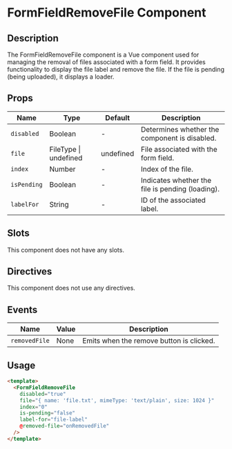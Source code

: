 # FormFieldRemoveFile Component

## Description

The FormFieldRemoveFile component is a Vue component used for managing the removal of files associated with a form field.
It provides functionality to display the file label and remove the file. If the file is pending (being uploaded), it displays a loader.

## Props

| Name        | Type                  | Default   | Description                                      |
|-------------|-----------------------|-----------|--------------------------------------------------|
| `disabled`  | Boolean               | -         | Determines whether the component is disabled.    |
| `file`      | FileType \| undefined | undefined | File associated with the form field.             |
| `index`     | Number                | -         | Index of the file.                               |
| `isPending` | Boolean               | -         | Indicates whether the file is pending (loading). |
| `labelFor`  | String                | -         | ID of the associated label.                      |

## Slots

This component does not have any slots.

## Directives

This component does not use any directives.

## Events

| Name          | Value | Description                              |
|---------------|-------|------------------------------------------|
| `removedFile` | None  | Emits when the remove button is clicked. |

## Usage

```html
<template>
  <FormFieldRemoveFile
    disabled="true"
    file="{ name: 'file.txt', mimeType: 'text/plain', size: 1024 }"
    index="0"
    is-pending="false"
    label-for="file-label"
    @removed-file="onRemovedFile"
  />
</template>
```
